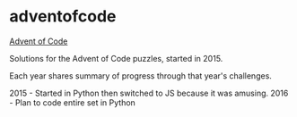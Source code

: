 # adventofcode
[Advent of Code](http://adventofcode.com)

Solutions for the Advent of Code puzzles, started in 2015.

Each year shares summary of progress through that year's challenges.

2015 - Started in Python then switched to JS because it was amusing.
2016 - Plan to code entire set in Python

